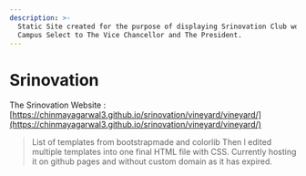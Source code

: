 ```yaml
---
description: >-
  Static Site created for the purpose of displaying Srinovation Club work at the
  Campus Select to The Vice Chancellor and The President.
---
```


# Srinovation

The Srinovation Website : [https://chinmayagarwal3.github.io/srinovation/vineyard/vineyard/](https://chinmayagarwal3.github.io/srinovation/vineyard/vineyard/)

> List of templates from bootstrapmade and colorlib Then l edited multiple templates into one final HTML file with CSS. Currently hosting it on github pages and without custom domain as it has expired.
